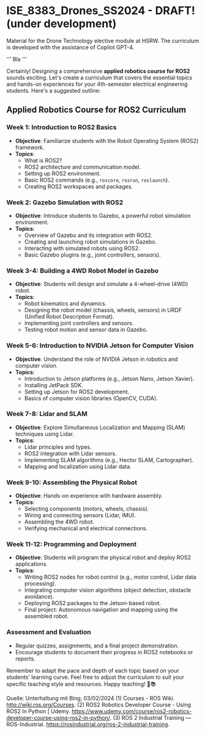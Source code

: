 # ISE_8383_Drones_SS2024 - DRAFT! (under development)
Material for the Drone Technology elective module at HSRW. The curriculum is developed with the assistance of Copilot GPT-4.


'''
Bla
'''

Certainly! Designing a comprehensive **applied robotics course for ROS2** sounds exciting. Let's create a curriculum that covers the essential topics and hands-on experiences for your 4th-semester electrical engineering students. Here's a suggested outline:

## **Applied Robotics Course for ROS2 Curriculum**

### **Week 1: Introduction to ROS2 Basics**
- **Objective**: Familiarize students with the Robot Operating System (ROS2) framework.
- **Topics**:
    - What is ROS2?
    - ROS2 architecture and communication model.
    - Setting up ROS2 environment.
    - Basic ROS2 commands (e.g., `roscore`, `rosrun`, `roslaunch`).
    - Creating ROS2 workspaces and packages.

### **Week 2: Gazebo Simulation with ROS2**
- **Objective**: Introduce students to Gazebo, a powerful robot simulation environment.
- **Topics**:
    - Overview of Gazebo and its integration with ROS2.
    - Creating and launching robot simulations in Gazebo.
    - Interacting with simulated robots using ROS2.
    - Basic Gazebo plugins (e.g., joint controllers, sensors).

### **Week 3-4: Building a 4WD Robot Model in Gazebo**
- **Objective**: Students will design and simulate a 4-wheel-drive (4WD) robot.
- **Topics**:
    - Robot kinematics and dynamics.
    - Designing the robot model (chassis, wheels, sensors) in URDF (Unified Robot Description Format).
    - Implementing joint controllers and sensors.
    - Testing robot motion and sensor data in Gazebo.

### **Week 5-6: Introduction to NVIDIA Jetson for Computer Vision**
- **Objective**: Understand the role of NVIDIA Jetson in robotics and computer vision.
- **Topics**:
    - Introduction to Jetson platforms (e.g., Jetson Nano, Jetson Xavier).
    - Installing JetPack SDK.
    - Setting up Jetson for ROS2 development.
    - Basics of computer vision libraries (OpenCV, CUDA).

### **Week 7-8: Lidar and SLAM**
- **Objective**: Explore Simultaneous Localization and Mapping (SLAM) techniques using Lidar.
- **Topics**:
    - Lidar principles and types.
    - ROS2 integration with Lidar sensors.
    - Implementing SLAM algorithms (e.g., Hector SLAM, Cartographer).
    - Mapping and localization using Lidar data.

### **Week 9-10: Assembling the Physical Robot**
- **Objective**: Hands-on experience with hardware assembly.
- **Topics**:
    - Selecting components (motors, wheels, chassis).
    - Wiring and connecting sensors (Lidar, IMU).
    - Assembling the 4WD robot.
    - Verifying mechanical and electrical connections.

### **Week 11-12: Programming and Deployment**
- **Objective**: Students will program the physical robot and deploy ROS2 applications.
- **Topics**:
    - Writing ROS2 nodes for robot control (e.g., motor control, Lidar data processing).
    - Integrating computer vision algorithms (object detection, obstacle avoidance).
    - Deploying ROS2 packages to the Jetson-based robot.
    - Final project: Autonomous navigation and mapping using the assembled robot.

### **Assessment and Evaluation**
- Regular quizzes, assignments, and a final project demonstration.
- Encourage students to document their progress in ROS2 notebooks or reports.

Remember to adapt the pace and depth of each topic based on your students' learning curve. Feel free to adjust the curriculum to suit your specific teaching style and resources. Happy teaching! 🤖📚

Quelle: Unterhaltung mit Bing, 03/02/2024
(1) Courses - ROS Wiki. http://wiki.ros.org/Courses.
(2) ROS2 Robotics Developer Course - Using ROS2 In Python | Udemy. https://www.udemy.com/course/ros2-robotics-developer-course-using-ros2-in-python/.
(3) ROS 2 Industrial Training — ROS-Industrial. https://rosindustrial.org/ros-2-industrial-training.
